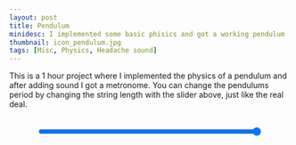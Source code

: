 ```yaml
---
layout: post
title: Pendulum
minidesc: I implemented some basic phisics and got a working pendulum
thumbnail: icon_pendulum.jpg
tags: [Misc, Physics, Headache sound]
---
```


This is a 1 hour project where I implemented the physics of a pendulum and after adding sound I got a metronome. 
You can change the pendulums period by changing the string length with the slider above, just like the real deal.

<div align="center">
  <canvas id="gc" width="450" height="450"></canvas>
  <br>
  <style> .slider { width: 400px;} </style>
  <input type="range" min="37" max="3650" value="3650" class="slider" id="L">
  <br>
  <script src="/assets/js/pendulum.js"></script>

<div>

